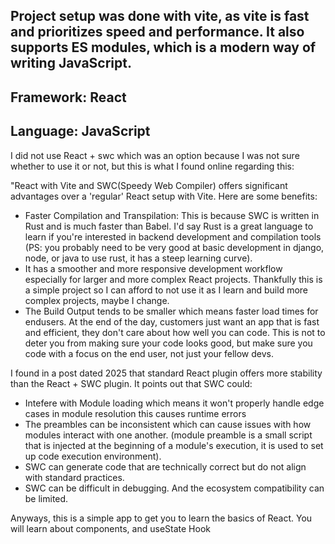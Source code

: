 ## Project setup was done with vite, as vite is fast and prioritizes speed and performance. It also supports ES modules, which is a modern way of writing JavaScript.


## Framework: React 
## Language: JavaScript

I did not use React + swc which was an option because I was not sure whether to use it or not, but this is what I found online regarding this:

"React with Vite and SWC(Speedy Web Compiler) offers significant advantages over a 'regular' React setup with Vite. Here are some benefits:
- Faster Compilation and Transpilation: This is because SWC is written in Rust and is much faster than Babel. I'd say Rust is a great language to learn if you're interested in backend development and compilation tools (PS: you probably need to be very good at basic development in django, node, or java to use rust, it has a steep learning curve). 
- It has a smoother and more responsive development workflow especially for larger and more complex React projects. Thankfully this is a simple project so I can afford to not use it as I learn and build more complex projects, maybe I change. 
- The Build Output tends to be smaller which means faster load times for endusers. At the end of the day, customers just want an app that is fast and efficient, they don't care about how well you can code. This is not to deter you from making sure your code looks good, but make sure you code with a focus on the end user, not just your fellow devs. 

I found in a post dated 2025 that standard React plugin offers more stability than the React + SWC plugin. It points out that SWC could:
- Intefere with Module loading which means it won't properly handle edge cases in module resolution this causes runtime errors
- The preambles can be inconsistent which can cause issues with how modules interact with one another. (module preamble is a small script that is injected at the beginning of a module's execution, it is used to set up code execution environment).
- SWC can generate code that are technically correct but do not align with standard practices.
- SWC can be difficult in debugging. And the ecosystem compatibility can be limited. 

Anyways, this is a simple app to get you to learn the basics of React.
You will learn about components, and useState Hook